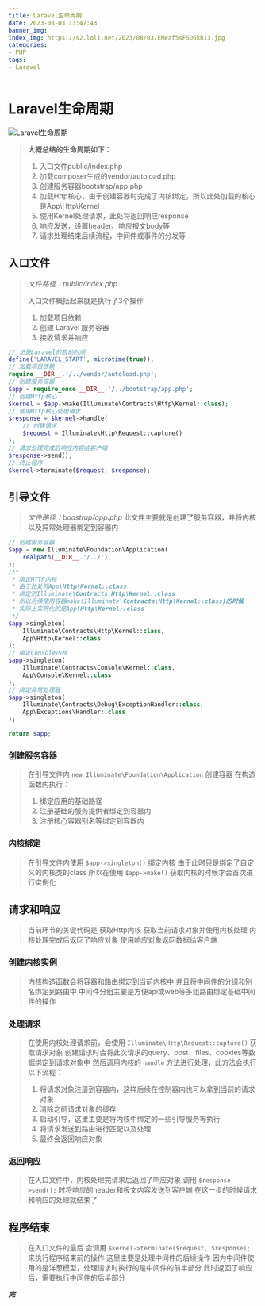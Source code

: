 ```yaml
---
title: Laravel生命周期
date: 2023-08-03 13:47:43
banner_img:
index_img: https://s2.loli.net/2023/08/03/EMeaf5sFSQ6kh13.jpg
categories:
- PHP
tags:
- Laravel
---
```


# Laravel生命周期

![Laravel生命周期](https://s3.bmp.ovh/imgs/2023/08/03/ada43556c8d0cd07.jpg)

> **大概总结的生命周期如下：**
> 1. 入口文件public/index.php
> 2. 加载composer生成的vendor/autoload.php
> 3. 创建服务容器bootstrap/app.php
> 4. 加载Http核心，由于创建容器时完成了内核绑定，所以此处加载的核心是App\Http\Kernel
> 5. 使用Kernel处理请求，此处将返回响应response
> 6. 响应发送，设置header、响应报文body等
> 7. 请求处理结束后续流程，中间件或事件的分发等

## 入口文件
> *文件路径：public/index.php*
>
> 入口文件概括起来就是执行了3个操作
> 1. 加载项目依赖
> 2. 创建 Laravel 服务容器
> 3. 接收请求并响应

```php
// 记录Laravel的启动时间
define('LARAVEL_START', microtime(true));
// 加载项目依赖
require __DIR__.'/../vendor/autoload.php';
// 创建服务容器
$app = require_once __DIR__.'/../bootstrap/app.php';
// 创建Http核心
$kernel = $app->make(Illuminate\Contracts\Http\Kernel::class);
// 使用Http核心处理请求
$response = $kernel->handle(
    // 创建请求
    $request = Illuminate\Http\Request::capture()
);
// 请求处理完成后响应内容给客户端
$response->send();
// 终止程序
$kernel->terminate($request, $response);
```


## 引导文件
> *文件路径：boostrap/app.php*
> 此文件主要就是创建了服务容器，并将内核以及异常处理器绑定到容器内

```php
// 创建服务容器
$app = new Illuminate\Foundation\Application(
    realpath(__DIR__.'/../')
);
/**
 * 绑定HTTP内核
 * 由于此处将App\Http\Kernel::class
 * 绑定到Illuminate\Contracts\Http\Kernel::class
 * 所以后续使用容器make(Illuminate\Contracts\Http\Kernel::class)的时候
 * 实际上实例化的是App\Http\Kernel::class
 */
$app->singleton(
    Illuminate\Contracts\Http\Kernel::class,
    App\Http\Kernel::class
);
// 绑定Console内核
$app->singleton(
    Illuminate\Contracts\Console\Kernel::class,
    App\Console\Kernel::class
);
// 绑定异常处理器
$app->singleton(
    Illuminate\Contracts\Debug\ExceptionHandler::class,
    App\Exceptions\Handler::class
);

return $app;
```

### 创建服务容器
> 在引导文件内 `new Illuminate\Foundation\Application` 创建容器
> 在构造函数内执行：
> 1. 绑定应用的基础路径
> 2. 注册基础的服务提供者绑定到容器内
> 3. 注册核心容器别名等绑定到容器内

### 内核绑定
> 在引导文件内使用 `$app->singleton()` 绑定内核
> 由于此时只是绑定了自定义的内核类的class
> 所以在使用 `$app->make()` 获取内核的时候才会首次进行实例化


## 请求和响应
> 当前环节的关键代码是
> 获取Http内核
> 获取当前请求对象并使用内核处理
> 内核处理完成后返回了响应对象
> 使用响应对象返回数据给客户端

### 创建内核实例
> 内核构造函数会将容器和路由绑定到当前内核中
> 并且将中间件的分组和别名绑定到路由中
> 中间件分组主要是方便api或web等多组路由绑定基础中间件的操作

### 处理请求
> 在使用内核处理请求前，会使用 `Illuminate\Http\Request::capture()` 获取请求对象
> 创建请求时会将此次请求的query、post、files、cookies等数据绑定到请求对象中
> 然后调用内核的 `handle` 方法进行处理，此方法会执行以下流程：
> 1. 将请求对象注册到容器内，这样后续在控制器内也可以拿到当前的请求对象
> 2. 清除之前请求对象的缓存
> 3. 启动引导，这里主要是将内核中绑定的一些引导服务等执行
> 4. 将请求发送到路由进行匹配以及处理
> 5. 最终会返回响应对象

### 返回响应
> 在入口文件中，内核处理完请求后返回了响应对象
> 调用 `$response->send();` 时将响应的header和报文内容发送到客户端
> 在这一步的时候请求和响应的处理就结束了


## 程序结束
> 在入口文件的最后
> 会调用 `$kernel->terminate($request, $response);` 来执行程序结束前的操作
> 这里主要是处理中间件的后续操作
> 因为中间件使用的是洋葱模型，处理请求时执行的是中间件的前半部分
> 此时返回了响应后，需要执行中间件的后半部分

***完***

